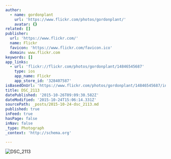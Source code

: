 ```yaml
---
author:
  - name: gordonplant
    url: 'https://www.flickr.com/photos/gordonplant/'
    avatar: {}
related: []
publisher:
  url: 'https://www.flickr.com/'
  name: Flickr
  favicon: 'https://www.flickr.com/favicon.ico'
  domain: www.flickr.com
keywords: []
app_links:
  - url: 'flickr://flickr.com/photos/gordonplant/14846545687'
    type: ios
    app_name: Flickr
    app_store_id: '328407587'
isBasedOnUrl: 'https://www.flickr.com/photos/gordonplant/14846545687/in/album-72157646843054422/'
title: DSC_2113
datePublished: '2015-10-26T09:09:30.582Z'
dateModified: '2015-10-24T15:06:14.331Z'
sourcePath: _posts/2015-10-24-dsc_2113.md
published: true
inFeed: true
hasPage: false
inNav: false
_type: Photograph
_context: 'http://schema.org'

---
```

![DSC&lowbar;2113](https://farm6.staticflickr.com/5589/14846545687_88ea69fa9e_b.jpg)